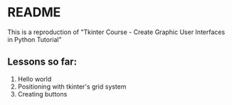 # README
 This is a reproduction of "Tkinter Course - Create Graphic User Interfaces in Python Tutorial"
## Lessons so far:
1. Hello world
1. Positioning with tkinter's grid system
1. Creating buttons